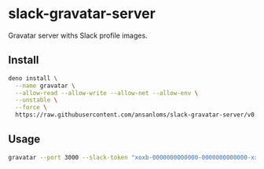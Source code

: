 # slack-gravatar-server

Gravatar server withs Slack profile images.

## Install

```bash
deno install \
  --name gravatar \
  --allow-read --allow-write --allow-net --allow-env \
  --unstable \
  --force \
  https://raw.githubusercontent.com/ansanloms/slack-gravatar-server/v0.1.0/start.ts
```

## Usage

```bash
gravatar --port 3000 --slack-token "xoxb-0000000000000-0000000000000-xxxxxxxxxxxxxxxxxxxxxxxx"
```

